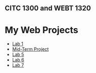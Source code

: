 ## CITC 1300 and WEBT 1320
<h1>My Web Projects</h1>

<ul>
<li><a href="Lab1/index.html" target="_blank">Lab 1</a></li>
<li><a href="Midterm/index.html" target="_blank">Mid-Term Project</a></li>
<li><a href="Lab5/index.html" target="_blank">Lab 5</a></li>
<li><a href="Lab6/index.html" target="_blank">Lab 6</a></li>
<li><a href="Lab7/index.html" target="_blank">Lab 7</a></li>

</ul>
